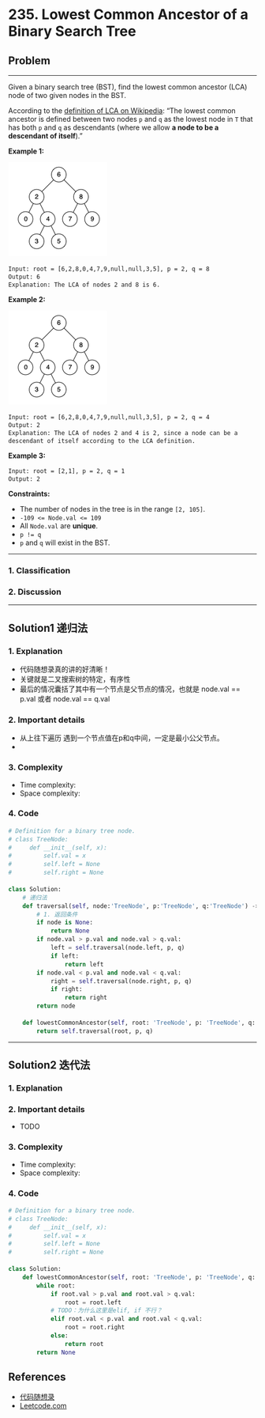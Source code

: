 # 235. Lowest Common Ancestor of a Binary Search Tree

## Problem

*****

Given a binary search tree (BST), find the lowest common ancestor (LCA) node of two given nodes in the BST.

According to the [definition of LCA on Wikipedia](https://en.wikipedia.org/wiki/Lowest_common_ancestor): “The lowest common ancestor is defined between two nodes `p` and `q` as the lowest node in `T` that has both `p` and `q` as descendants (where we allow **a node to be a descendant of itself**).”

 

**Example 1:**

![img](./0235%20Lowest%20Common%20Ancestor%20of%20a%20Binary%20Search%20Tree.assets/binarysearchtree_improved.png)

```
Input: root = [6,2,8,0,4,7,9,null,null,3,5], p = 2, q = 8
Output: 6
Explanation: The LCA of nodes 2 and 8 is 6.
```

**Example 2:**

![img](./0235%20Lowest%20Common%20Ancestor%20of%20a%20Binary%20Search%20Tree.assets/binarysearchtree_improved.png)

```
Input: root = [6,2,8,0,4,7,9,null,null,3,5], p = 2, q = 4
Output: 2
Explanation: The LCA of nodes 2 and 4 is 2, since a node can be a descendant of itself according to the LCA definition.
```

**Example 3:**

```
Input: root = [2,1], p = 2, q = 1
Output: 2
```

 

**Constraints:**

- The number of nodes in the tree is in the range `[2, 105]`.
- `-109 <= Node.val <= 109`
- All `Node.val` are **unique**.
- `p != q`
- `p` and `q` will exist in the BST.

******

### 1. Classification



### 2. Discussion





*******

## Solution1 递归法

### 1. Explanation

- 代码随想录真的讲的好清晰！
- 关键就是二叉搜索树的特定，有序性
- 最后的情况囊括了其中有一个节点是父节点的情况，也就是 node.val == p.val 或者 node.val == q.val



### 2. Important details

- 从上往下遍历 遇到一个节点值在p和q中间，一定是最小公父节点。
- 



### 3. Complexity

- Time complexity:
- Space complexity:



### 4. Code

```python
# Definition for a binary tree node.
# class TreeNode:
#     def __init__(self, x):
#         self.val = x
#         self.left = None
#         self.right = None

class Solution:
    # 递归法
    def traversal(self, node:'TreeNode', p:'TreeNode', q:'TreeNode') -> 'TreeNone':
        # 1. 返回条件
        if node is None:
            return None
        if node.val > p.val and node.val > q.val:
            left = self.traversal(node.left, p, q)
            if left:
                return left
        if node.val < p.val and node.val < q.val:
            right = self.traversal(node.right, p, q)
            if right:
                return right
        return node

    def lowestCommonAncestor(self, root: 'TreeNode', p: 'TreeNode', q: 'TreeNode') -> 'TreeNode':
        return self.traversal(root, p, q)
```



********

## Solution2 迭代法

### 1. Explanation





### 2. Important details

- TODO

### 3. Complexity

- Time complexity:
- Space complexity:



### 4. Code

```python
# Definition for a binary tree node.
# class TreeNode:
#     def __init__(self, x):
#         self.val = x
#         self.left = None
#         self.right = None

class Solution:
    def lowestCommonAncestor(self, root: 'TreeNode', p: 'TreeNode', q: 'TreeNode') -> 'TreeNode':
        while root:
            if root.val > p.val and root.val > q.val:
                root = root.left
            # TODO：为什么这里是elif, if 不行？
            elif root.val < p.val and root.val < q.val:
                root = root.right
            else:
                return root
        return None
```

## References

- [代码随想录 ](https://github.com/youngyangyang04/leetcode-master)
- [Leetcode.com](https://leetcode.com/problemset/all/)
